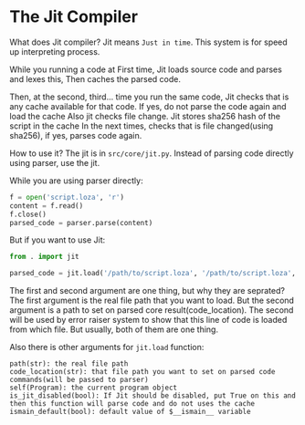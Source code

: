 # The Jit Compiler
What does Jit compiler?
Jit means `Just in time`.
This system is for speed up interpreting process.

While you running a code at First time,
Jit loads source code and parses and lexes this,
Then caches the parsed code.

Then, at the second, third... time you run the same code,
Jit checks that is any cache available for that code.
If yes, do not parse the code again and load the cache
Also jit checks file change. Jit stores sha256 hash of the script in the cache
In the next times, checks that is file changed(using sha256), if yes, parses code again.

How to use it?
The jit is in `src/core/jit.py`.
Instead of parsing code directly using parser, use the jit.

While you are using parser directly:

```python
f = open('script.loza', 'r')
content = f.read()
f.close()
parsed_code = parser.parse(content)
```

But if you want to use Jit:

```python
from . import jit

parsed_code = jit.load('/path/to/script.loza', '/path/to/script.loza', program_object)
```

The first and second argument are one thing, but why they are seprated?
The first argument is the real file path that you want to load.
But the second argument is a path to set on parsed core result(code_location).
The second will be used by error raiser system to show that this line of code is loaded from which file.
But usually, both of them are one thing.

Also there is other arguments for `jit.load` function:

```
path(str): the real file path
code_location(str): that file path you want to set on parsed code commands(will be passed to parser)
self(Program): the current program object
is_jit_disabled(bool): If Jit should be disabled, put True on this and then this function will parse code and do not uses the cache
ismain_default(bool): default value of $__ismain__ variable
```

